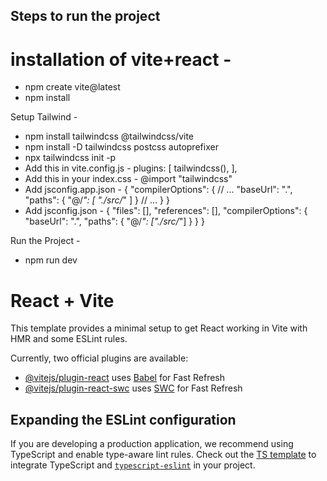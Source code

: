 ## Steps to run the project 
# installation of vite+react -
- npm create vite@latest
- npm install

 Setup Tailwind -
- npm install tailwindcss @tailwindcss/vite
- npm install -D tailwindcss postcss autoprefixer
- npx tailwindcss init -p
- Add this in vite.config.js - 
plugins: [
        tailwindcss(),
    ],
- Add this in your index.css -
    @import "tailwindcss"
- Add jsconfig.app.json -
    {
    "compilerOptions": {
      // ...
      "baseUrl": ".",
      "paths": {
        "@/*": [
          "./src/*"
        ]
      }
      // ...
    }
  }
- Add jsconfig.json -
    {
    "files": [],
    "references": [],
    "compilerOptions": {
      "baseUrl": ".",
      "paths": {
        "@/*": ["./src/*"]
      }
    }
  }

 Run the Project -
- npm run dev 

# React + Vite

This template provides a minimal setup to get React working in Vite with HMR and some ESLint rules.

Currently, two official plugins are available:

- [@vitejs/plugin-react](https://github.com/vitejs/vite-plugin-react/blob/main/packages/plugin-react/README.md) uses [Babel](https://babeljs.io/) for Fast Refresh
- [@vitejs/plugin-react-swc](https://github.com/vitejs/vite-plugin-react-swc) uses [SWC](https://swc.rs/) for Fast Refresh

## Expanding the ESLint configuration

If you are developing a production application, we recommend using TypeScript and enable type-aware lint rules. Check out the [TS template](https://github.com/vitejs/vite/tree/main/packages/create-vite/template-react-ts) to integrate TypeScript and [`typescript-eslint`](https://typescript-eslint.io) in your project.
